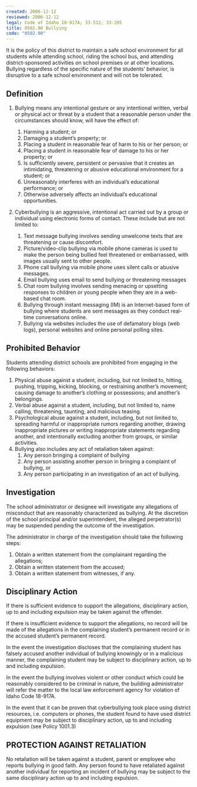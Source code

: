 ```yaml
---
created: 2006-12-12
reviewed: 2006-12-12
legal: Code of Idaho 18-917A; 33-512; 33-205
title: 0502.90 Bullying
code: "0502.90"
---
```


It is the policy of this district to maintain a safe school environment for all students while attending school, riding the school bus, and attending district-sponsored activities on school premises or at other locations. Bullying regardless of the specific nature of the students’ behavior, is disruptive to a safe school environment and will not be tolerated.

## Definition
1. Bullying means any intentional gesture or any intentional written, verbal or physical act or threat by a student that a reasonable person under the circumstances should know, will have the effect of:
    1. Harming a student; or
    1. Damaging a student’s property; or
    1. Placing a student in reasonable fear of harm to his or her person; or
    1. Placing a student in reasonable fear of damage to his or her property; or
    1. Is sufficiently severe, persistent or pervasive that it creates an intimidating, threatening or abusive educational environment for a student; or
    1. Unreasonably interferes with an individual’s educational performance; or
    1. Otherwise adversely affects an individual’s educational opportunities.

1. Cyberbullying is an aggressive, intentional act carried out by a group or individual using electronic forms of contact. These include but are not limited to:
    1. Text message bullying involves sending unwelcome texts that are threatening or cause discomfort.
    1. Picture/video-clip bullying via mobile phone cameras is used to make the person being bullied feel threatened or embarrassed, with images usually sent to other people.
    1. Phone call bullying via mobile phone uses silent calls or abusive messages.
    1. Email bullying uses email to send bullying or threatening messages
    1. Chat room bullying involves sending menacing or upsetting responses to children or young people when they are in a web-based chat room.
    1. Bullying through instant messaging (IM) is an Internet-based form of bullying where students are sent messages as they conduct real-time conversations online.
    1. Bullying via websites includes the use of defamatory blogs (web logs), personal websites and online personal polling sites.

## Prohibited Behavior

Students attending district schools are prohibited from engaging in the following behaviors:

1. Physical abuse against a student, including, but not limited to, hitting, pushing, tripping, kicking, blocking, or restraining another’s movement; causing damage to another’s clothing or possessions; and another’s belongings.
1. Verbal abuse against a student, including, but not limited to, name calling, threatening, taunting, and malicious teasing.
1. Psychological abuse against a student, including, but not limited to, spreading harmful or inappropriate rumors regarding another, drawing inappropriate pictures or writing inappropriate statements regarding another, and intentionally excluding another from groups, or similar activities.
1. Bullying also includes any act of retaliation taken against:
    1. Any person bringing a complaint of bullying
    1. Any person assisting another person in bringing a complaint of bullying, or
    1. Any person participating in an investigation of an act of bullying.

## Investigation

The school administrator or designee will investigate any allegations of misconduct that are reasonably characterized as bullying. At the discretion of the school principal and/or superintendent, the alleged perpetrator(s) may be suspended pending the outcome of the investigation.

The administrator in charge of the investigation should take the following steps:
1. Obtain a written statement from the complainant regarding the allegations;
1. Obtain a written statement from the accused;
1. Obtain a written statement from witnesses, if any.

## Disciplinary Action

If there is sufficient evidence to support the allegations, disciplinary action, up to and including expulsion may be taken against the offender.

If there is insufficient evidence to support the allegations, no record will be made of the allegations in the complaining student’s permanent record or in the accused student’s permanent record.

In the event the investigation discloses that the complaining student has falsely accused another individual of bullying knowingly or in a malicious manner, the complaining student may be subject to disciplinary action, up to and including expulsion.

In the event the bullying involves violent or other conduct which could be reasonably considered to be criminal in nature, the building administrator will refer the matter to the local law enforcement agency for violation of Idaho Code 18-917A.

In the event that it can be proven that cyberbullying took place using district resources, i.e. computers or phones, the student found to have used district equipment may be subject to disciplinary action, up to and including expulsion (see Policy 1001.3)

## PROTECTION AGAINST RETALIATION

No retaliation will be taken against a student, parent or employee who reports bullying in good faith. Any person found to have retaliated against another individual for reporting an incident of bullying may be subject to the same disciplinary action up to and including expulsion.
